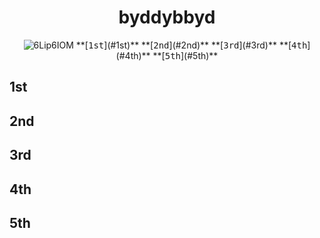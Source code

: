 <!--
## Hi there 👋

**byddybbyd/byddybbyd** is a ✨ _special_ ✨ repository because its `README.md` (this file) appears on your GitHub profile.

Here are some ideas to get you started:

- 🔭 I’m currently working on ...
- 🌱 I’m currently learning ...
- 👯 I’m looking to collaborate on ...
- 🤔 I’m looking for help with ...
- 💬 Ask me about ...
- 📫 How to reach me: ...
- 😄 Pronouns: ...
- ⚡ Fun fact: ...
-->

<div align="center">

# byddybbyd

<img src="https://img.shields.io/badge/6Lip6IOM-blue" alt="6Lip6IOM">  
**[<kbd>1st</kbd>](#1st)**
**[<kbd>2nd</kbd>](#2nd)**
**[<kbd>3rd</kbd>](#3rd)**
**[<kbd>4th</kbd>](#4th)**
**[<kbd>5th</kbd>](#5th)**

<div align="left">

## 1st


## 2nd


## 3rd


## 4th


## 5th


